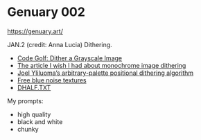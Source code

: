 # Genuary 002

https://genuary.art/

JAN.2 (credit: Anna Lucia)
Dithering.

- [Code Golf: Dither a Grayscale Image](https://codegolf.stackexchange.com/questions/26554/dither-a-grayscale-image)
- [The article I wish I had about monochrome image dithering](https://surma.dev/things/ditherpunk/)
- [Joel Yliluoma’s arbitrary-palette positional dithering algorithm](https://bisqwit.iki.fi/story/howto/dither/jy/)
- [Free blue noise textures](http://momentsingraphics.de/BlueNoise.html)
- [DHALF.TXT](http://web.archive.org/web/20190316064436/http://www.efg2.com/Lab/Library/ImageProcessing/DHALF.TXT)



My prompts:

- high quality
- black and white
- chunky